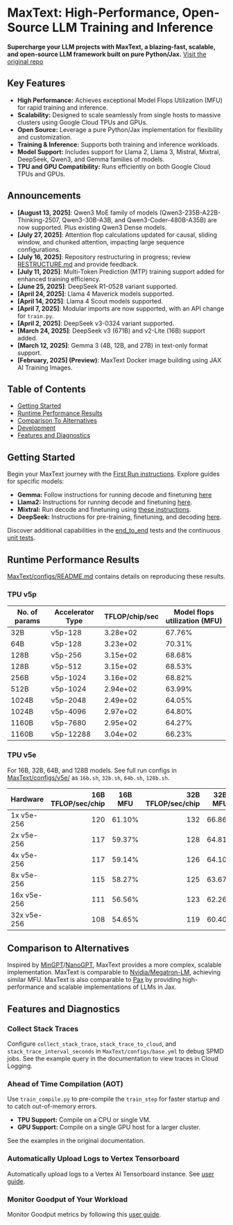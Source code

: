 # MaxText: High-Performance, Open-Source LLM Training and Inference

**Supercharge your LLM projects with MaxText, a blazing-fast, scalable, and open-source LLM framework built on pure Python/Jax.** [Visit the original repo](https://github.com/AI-Hypercomputer/maxtext)

## Key Features

*   **High Performance:** Achieves exceptional Model Flops Utilization (MFU) for rapid training and inference.
*   **Scalability:** Designed to scale seamlessly from single hosts to massive clusters using Google Cloud TPUs and GPUs.
*   **Open Source:**  Leverage a pure Python/Jax implementation for flexibility and customization.
*   **Training & Inference:** Supports both training and inference workloads.
*   **Model Support:**  Includes support for Llama 2, Llama 3, Mistral, Mixtral, DeepSeek, Qwen3, and Gemma families of models.
*   **TPU and GPU Compatibility:**  Runs efficiently on both Google Cloud TPUs and GPUs.

## Announcements

*   **[August 13, 2025]**: Qwen3 MoE family of models (Qwen3-235B-A22B-Thinking-2507, Qwen3-30B-A3B, and Qwen3-Coder-480B-A35B) are now supported.  Plus existing Qwen3 Dense models.
*   **[July 27, 2025]**:  Attention flop calculations updated for causal, sliding window, and chunked attention, impacting large sequence configurations.
*   **[July 16, 2025]**:  Repository restructuring in progress; review [RESTRUCTURE.md](RESTRUCTURE.md) and provide feedback.
*   **[July 11, 2025]**:  Multi-Token Prediction (MTP) training support added for enhanced training efficiency.
*   **[June 25, 2025]**:  DeepSeek R1-0528 variant supported.
*   **[April 24, 2025]**:  Llama 4 Maverick models supported.
*   **[April 14, 2025]**:  Llama 4 Scout models supported.
*   **[April 7, 2025]**: Modular imports are now supported, with an API change for `train.py`.
*   **[April 2, 2025]**: DeepSeek v3-0324 variant supported.
*   **[March 24, 2025]**:  DeepSeek v3 (671B) and v2-Lite (16B) support added.
*   **[March 12, 2025]**:  Gemma 3 (4B, 12B, and 27B) in text-only format support.
*   **[February, 2025] (Preview)**: MaxText Docker image building using JAX AI Training Images.

## Table of Contents

*   [Getting Started](getting_started/First_run.md)
*   [Runtime Performance Results](#runtime-performance-results)
*   [Comparison To Alternatives](#comparison-to-alternatives)
*   [Development](#development)
*   [Features and Diagnostics](#features-and-diagnostics)

## Getting Started

Begin your MaxText journey with the [First Run instructions](getting_started/First_run.md). Explore guides for specific models:

*   **Gemma:**  Follow instructions for running decode and finetuning [here](end_to_end/tpu/gemma/Run_Gemma.md)
*   **Llama2:**  Instructions for running decode and finetuning [here](getting_started/Run_Llama2.md).
*   **Mixtral:**  Run decode and finetuning using [these instructions](end_to_end/tpu/mixtral/Run_Mixtral.md).
*   **DeepSeek:**  Instructions for pre-training, finetuning, and decoding [here](end_to_end/tpu/deepseek/Run_DeepSeek.md).

Discover additional capabilities in the [end_to_end](end_to_end) tests and the continuous [unit tests](.github/workflows/RunTests.yml).

## Runtime Performance Results

[MaxText/configs/README.md](MaxText/configs/README.md) contains details on reproducing these results.

### TPU v5p

| No. of params | Accelerator Type | TFLOP/chip/sec | Model flops utilization (MFU) |
|---|---|---|---|
| 32B | v5p-128 | 3.28e+02 | 67.76% |
| 64B | v5p-128 | 3.23e+02 | 70.31% |
| 128B | v5p-256 | 3.15e+02 | 68.68% |
| 128B | v5p-512 | 3.15e+02 | 68.53% |
| 256B | v5p-1024 | 3.16e+02 | 68.82% |
| 512B | v5p-1024 | 2.94e+02 | 63.99% |
| 1024B | v5p-2048 | 2.49e+02 | 64.05% |
| 1024B | v5p-4096 | 2.97e+02 | 64.80% |
| 1160B | v5p-7680 | 2.95e+02 | 64.27% |
| 1160B | v5p-12288 | 3.04e+02 | 66.23% |

### TPU v5e

For 16B, 32B, 64B, and 128B models. See full run configs in [MaxText/configs/v5e/](MaxText/configs/v5e/) as `16b.sh`, `32b.sh`, `64b.sh`, `128b.sh`.

| Hardware    | 16B TFLOP/sec/chip | 16B MFU | 32B TFLOP/sec/chip | 32B MFU | 64B TFLOP/sec/chip | 64B MFU | 128B TFLOP/sec/chip | 128B MFU |
| ----------- | -----------------: | ------- | -----------------: | ------- | -----------------: | ------- | ------------------: | -------- |
| 1x v5e-256  | 120                | 61.10%  | 132                | 66.86%  | 118                | 59.90%  | 110                 | 56.06%   |
| 2x v5e-256  | 117                | 59.37%  | 128                | 64.81%  | 112                | 56.66%  | 110                 | 55.82%   |
| 4x v5e-256  | 117                | 59.14%  | 126                | 64.10%  | 110                | 55.85%  | 108                 | 54.93%   |
| 8x v5e-256  | 115                | 58.27%  | 125                | 63.67%  | 108                | 54.96%  | 104                 | 52.93%   |
| 16x v5e-256 | 111                | 56.56%  | 123                | 62.26%  | 105                | 53.29%  | 100                 | 50.86%   |
| 32x v5e-256 | 108                | 54.65%  | 119                | 60.40%  | 99                 | 50.18%  | 91                  | 46.25%   |

## Comparison to Alternatives

Inspired by [MinGPT](https://github.com/karpathy/minGPT)/[NanoGPT](https://github.com/karpathy/nanoGPT), MaxText provides a more complex, scalable implementation. MaxText is comparable to [Nvidia/Megatron-LM](https://github.com/NVIDIA/Megatron-LM), achieving similar MFU. MaxText is also comparable to [Pax](https://github.com/google/paxml) by providing high-performance and scalable implementations of LLMs in Jax.

## Features and Diagnostics

### Collect Stack Traces

Configure `collect_stack_trace`, `stack_trace_to_cloud`, and `stack_trace_interval_seconds` in `MaxText/configs/base.yml` to debug SPMD jobs.  See the example query in the documentation to view traces in Cloud Logging.

### Ahead of Time Compilation (AOT)

Use `train_compile.py` to pre-compile the `train_step` for faster startup and to catch out-of-memory errors.

*   **TPU Support:** Compile on a CPU or single VM.
*   **GPU Support:**  Compile on a single GPU host for a larger cluster.

See the examples in the original documentation.

### Automatically Upload Logs to Vertex Tensorboard

Automatically upload logs to a Vertex AI Tensorboard instance.  See [user guide](getting_started/Use_Vertex_AI_Tensorboard.md).

### Monitor Goodput of Your Workload

Monitor Goodput metrics by following this [user guide](getting_started/Monitor_Goodput.md).